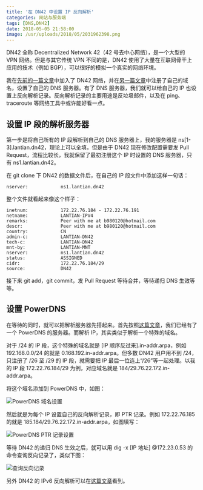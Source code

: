 ```yaml
---
title: '在 DN42 中设置 IP 反向解析'
categories: 网站与服务端
tags: [DNS,DN42]
date: 2018-05-05 21:58:00
image: /usr/uploads/2018/05/2031962398.png
---
```

DN42 全称 Decentralized Network 42（42 号去中心网络），是一个大型的 VPN 网络。但是与其它传统 VPN 不同的是，DN42 使用了大量在互联网骨干上应用的技术（例如 BGP），可以很好的模拟一个真实的网络环境。

我在[先前的一篇文章][1]中加入了 DN42 网络，并在[另一篇文章][2]中注册了自己的域名，设置了自己的 DNS 服务器。有了 DNS 服务器，我们就可以给自己的 IP 也设置上反向解析记录。反向解析记录的主要用途是反垃圾邮件，以及在 ping、traceroute 等网络工具中或许能好看一点。

设置 IP 段的解析服务器
-------------

第一步是将自己所有的 IP 段解析到自己的 DNS 服务器上，我的服务器是 ns[1-3].lantian.dn42，理论上可以全填，但是由于 DN42 现在修改配置需要发 Pull Request，流程比较长，我就保留了最初注册这个 IP 时设置的 DNS 服务器，只有 ns1.lantian.dn42。

在 git clone 下 DN42 的数据文件后，在自己的 IP 段文件中添加这样一句话：

    nserver:            ns1.lantian.dn42

整个文件就看起来像这个样子：

    inetnum:            172.22.76.184 - 172.22.76.191
    netname:            LANTIAN-IPV4
    remarks:            Peer with me at b980120@hotmail.com
    descr:              Peer with me at b980120@hotmail.com
    country:            CN
    admin-c:            LANTIAN-DN42
    tech-c:             LANTIAN-DN42
    mnt-by:             LANTIAN-MNT
    nserver:            ns1.lantian.dn42
    status:             ASSIGNED
    cidr:               172.22.76.184/29
    source:             DN42

接下来 git add，git commit，发 Pull Request 等待合并，等待递归 DNS 生效等等。

设置 PowerDNS
-----------

在等待的同时，就可以把解析服务器先搭起来。首先按照[这篇文章][3]，我们已经有了一个 PowerDNS 的服务器。而解析 IP，其实类似于解析一个特殊的域名。

对于 /24 的 IP 段，这个特殊的域名就是 [IP 顺序反过来].in-addr.arpa，例如 192.168.0.0/24 的就是 0.168.192.in-addr.arpa。但多数 DN42 用户用不到 /24，只注册了 /26 至 /29 的 IP 段，就需要把 IP 最后一位连上“/26”等一起处理。以我的 IP 段 172.22.76.184/29 为例，对应域名就是 184/29.76.22.172.in-addr.arpa。

将这个域名添加到 PowerDNS 中，如图：

![PowerDNS 域名设置][4]

然后就是为每个 IP 设置自己的反向解析记录，即 PTR 记录。例如 172.22.76.185 的就是 185.184/29.76.22.172.in-addr.arpa，如图填写：

![PowerDNS PTR 记录设置][5]

等待 DN42 的递归 DNS 生效之后，就可以用 dig -x [IP 地址] @172.23.0.53 的命令查询反向记录了，类似下图：

![查询反向记录][6]

另外 DN42 的 IPv6 反向解析可以在[这篇文章][7]看到。

  [1]: /article/modify-website/join-dn42-experimental-network.lantian
  [2]: /article/modify-website/register-own-domain-in-dn42.lantian
  [3]: /article/modify-website/register-own-domain-in-dn42.lantian
  [4]: /usr/uploads/2018/05/717887706.png
  [5]: /usr/uploads/2018/05/1880640802.png
  [6]: /usr/uploads/2018/05/2031962398.png
  [7]: /article/modify-website/dn42-reverse-record-ipv6.lantian
